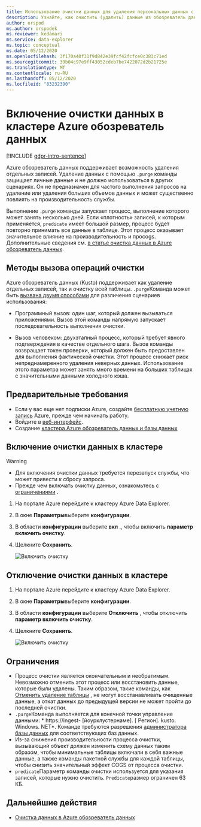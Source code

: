 ```yaml
---
title: Использование очистки данных для удаления персональных данных с устройства или службы в Azure обозреватель данных
description: Узнайте, как очистить (удалить) данные из обозреватель данных Azure с помощью очистки данных.
author: orspod
ms.author: orspodek
ms.reviewer: kedamari
ms.service: data-explorer
ms.topic: conceptual
ms.date: 05/12/2020
ms.openlocfilehash: 3f170a48f31f9d842e39fcf42fcfce0c383c71ed
ms.sourcegitcommit: 39b04c97e9ff43052cdeb7be7422072d2b21725e
ms.translationtype: MT
ms.contentlocale: ru-RU
ms.lasthandoff: 05/12/2020
ms.locfileid: "83232390"
---
```

# <a name="enable-data-purge-on-your-azure-data-explorer-cluster"></a>Включение очистки данных в кластере Azure обозреватель данных

[!INCLUDE [gdpr-intro-sentence](includes/gdpr-intro-sentence.md)]

Azure обозреватель данных поддерживает возможность удаления отдельных записей. Удаление данных с помощью `.purge` команды защищает личные данные и не должно использоваться в других сценариях. Он не предназначен для частого выполнения запросов на удаление или удаления больших объемов данных и может существенно повлиять на производительность службы.

Выполнение `.purge` команды запускает процесс, выполнение которого может занять несколько дней. Если «плотность» записей, к которым применяется, `predicate` имеет большой размер, процесс будет повторно принимать все данные в таблице. Этот процесс оказывает значительное влияние на производительность и проcogs. Дополнительные сведения см. [в статье очистка данных в Azure обозреватель данных](kusto/concepts/data-purge.md).

## <a name="methods-of-invoking-purge-operations"></a>Методы вызова операций очистки 

Azure обозреватель данных (Kusto) поддерживает как удаление отдельных записей, так и очистку всей таблицы. `.purge`Команда может быть [вызвана двумя способами](kusto/concepts/data-purge.md#purge-table-tablename-records-command) для различения сценариев использования:

* Программный вызов: один шаг, который должен вызываться приложениями. Вызов этой команды напрямую запускает последовательность выполнения очистки.

* Вызов человеком: двухэтапный процесс, который требует явного подтверждения в качестве отдельного шага. Вызов команды возвращает токен проверки, который должен быть предоставлен для выполнения фактической очистки. Этот процесс снижает риск непреднамеренного удаления неверных данных. Использование этого параметра может занять много времени на больших таблицах с значительными данными холодного кэша. 

## <a name="prerequisites"></a>Предварительные требования

* Если у вас еще нет подписки Azure, создайте [бесплатную учетную запись](https://azure.microsoft.com/free/) Azure, прежде чем начинать работу.
* Войдите в [веб-интерфейс](https://dataexplorer.azure.com/).
* Создание [кластера Azure обозреватель данных и базы данных](create-cluster-database-portal.md)

## <a name="enable-data-purge-on-your-cluster"></a>Включение очистки данных в кластере

> [!WARNING]
> * Для включения очистки данных требуется перезапуск службы, что может привести к сбросу запроса.
> * Прежде чем включать очистку данных, ознакомьтесь с [ограничениями](#limitations) .

1. На портале Azure перейдите к кластеру Azure Data Explorer. 
1. В окне **Параметры**выберите **конфигурации**. 
1. В области **конфигурации** выберите **вкл** ., чтобы включить **параметр включить очистку**.
1. Щелкните **Сохранить**.
 
    ![Включить очистку](media/data-purge-portal/enable-purge-on.png)

## <a name="disable-data-purge-on-your-cluster"></a>Отключение очистки данных в кластере

1. На портале Azure перейдите к кластеру Azure Data Explorer. 
1. В окне **Параметры**выберите **конфигурации**. 
1. В области **конфигурации** выберите **Отключить** , чтобы отключить **параметр включить очистку**.
1. Щелкните **Сохранить**.

    ![Включить очистку](media/data-purge-portal/enable-purge-off.png)

## <a name="limitations"></a>Ограничения

* Процесс очистки является окончательным и необратимым. Невозможно отменить этот процесс или восстановить данные, которые были удалены. Таким образом, такие команды, как [Отменить удаление таблицы](kusto/management/undo-drop-table-command.md) , не могут восстанавливать очищенные данные, а откат данных до предыдущей версии не может пройти до последней очистки.
* `.purge`Команда выполняется для конечной точки управление данными: * https://ingest- [йоурклустернаме]. [ Регион]. kusto. Windows. NET*. Команде требуются разрешения [администратора базы данных](kusto/management/access-control/role-based-authorization.md) для соответствующих баз данных. 
* Из-за снижения производительности процесса очистки, вызывающий объект должен изменить схему данных таким образом, чтобы минимальные таблицы включали в себя важные данные, а также команды пакетной службы для каждой таблицы, чтобы снизить значительный эффект COGS от процесса очистки.
* `predicate`Параметр команды очистки используется для указания записей, которые нужно очистить. `Predicate`размер ограничен 63 КБ. 

## <a name="next-steps"></a>Дальнейшие действия

* [Очистка данных в Azure обозреватель данных](kusto/concepts/data-purge.md)
